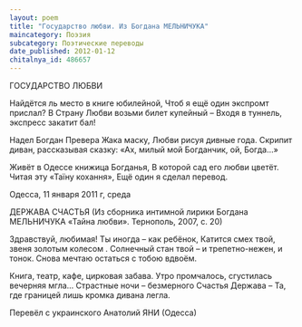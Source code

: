 ```yaml
---
layout: poem
title: "Государство любви. Из Богдана МЕЛЬНИЧУКА"
maincategory: Поэзия
subcategory: Поэтические переводы
date_published: 2012-01-12
chitalnya_id: 486657
---
```




ГОСУДАРСТВО ЛЮБВИ

Найдётся ль  место в книге юбилейной,
Чтоб я ещё один экспромт прислал?
В Страну Любви возьми билет купейный – 
Входя в туннель, экспресс закатит бал!

Надел Богдан Превера Жака маску,
Любви рисуя дивные года.
Скрипит диван, рассказывая сказку:
«Ах, милый мой Богданчик, ой, Богда...»

Живёт в Одессе книжица Богданья,
В которой сад его любви цветёт.
Читая эту «Таїну кохання»,
Ещё один я сделал перевод.

Одесса, 11 января 2011 г, среда

ДЕРЖАВА СЧАСТЬЯ
(Из сборника интимной лирики 
Богдана МЕЛЬНИЧУКА
«Тайна любви». Тернополь, 2007, с. 20)

Здравствуй, любимая! Ты иногда – как ребёнок,
Катится смех твой, звеня золотым колесом .
Солнечный стан твой – и трепетно-нежен, и тонок.
Снова мечтаю остаться с тобою вдвоём.

Книга, театр, кафе, цирковая забава.
Утро промчалось, сгустилась вечерняя мгла...
Страстные ночи – безмерного Счастья Держава –
Та, где границей лишь кромка дивана легла.

Перевёл с украинского Анатолий ЯНИ (Одесса)







